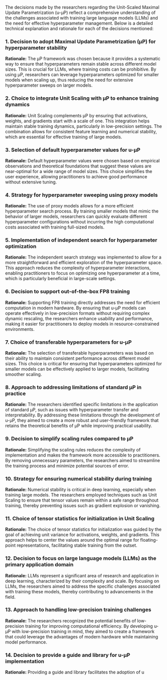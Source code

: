 The decisions made by the researchers regarding the Unit-Scaled Maximal Update Parametrization (u-µP) reflect a comprehensive understanding of the challenges associated with training large language models (LLMs) and the need for effective hyperparameter management. Below is a detailed technical explanation and rationale for each of the decisions mentioned:

### 1. Decision to adopt Maximal Update Parametrization (µP) for hyperparameter stability
**Rationale:** The µP framework was chosen because it provides a systematic way to ensure that hyperparameters remain stable across different model sizes. This is crucial for LLMs, where training costs can be prohibitive. By using µP, researchers can leverage hyperparameters optimized for smaller models when scaling up, thus reducing the need for extensive hyperparameter sweeps on larger models.

### 2. Choice to integrate Unit Scaling with µP to enhance training dynamics
**Rationale:** Unit Scaling complements µP by ensuring that activations, weights, and gradients start with a scale of one. This integration helps maintain stable training dynamics, particularly in low-precision settings. The combination allows for consistent feature learning and numerical stability, which are essential for effective training of large models.

### 3. Selection of default hyperparameter values for u-µP
**Rationale:** Default hyperparameter values were chosen based on empirical observations and theoretical foundations that suggest these values are near-optimal for a wide range of model sizes. This choice simplifies the user experience, allowing practitioners to achieve good performance without extensive tuning.

### 4. Strategy for hyperparameter sweeping using proxy models
**Rationale:** The use of proxy models allows for a more efficient hyperparameter search process. By training smaller models that mimic the behavior of larger models, researchers can quickly evaluate different hyperparameter configurations without incurring the high computational costs associated with training full-sized models.

### 5. Implementation of independent search for hyperparameter optimization
**Rationale:** The independent search strategy was implemented to allow for a more straightforward and efficient exploration of the hyperparameter space. This approach reduces the complexity of hyperparameter interactions, enabling practitioners to focus on optimizing one hyperparameter at a time, which is particularly beneficial in large-scale settings.

### 6. Decision to support out-of-the-box FP8 training
**Rationale:** Supporting FP8 training directly addresses the need for efficient computation in modern hardware. By ensuring that u-µP models can operate effectively in low-precision formats without requiring complex dynamic rescaling, the researchers enhance usability and performance, making it easier for practitioners to deploy models in resource-constrained environments.

### 7. Choice of transferable hyperparameters for u-µP
**Rationale:** The selection of transferable hyperparameters was based on their ability to maintain consistent performance across different model sizes. This choice is critical for ensuring that hyperparameters optimized for smaller models can be effectively applied to larger models, facilitating smoother scaling.

### 8. Approach to addressing limitations of standard µP in practice
**Rationale:** The researchers identified specific limitations in the application of standard µP, such as issues with hyperparameter transfer and interpretability. By addressing these limitations through the development of u-µP, they aimed to create a more robust and user-friendly framework that retains the theoretical benefits of µP while improving practical usability.

### 9. Decision to simplify scaling rules compared to µP
**Rationale:** Simplifying the scaling rules reduces the complexity of implementation and makes the framework more accessible to practitioners. By removing unnecessary parameters, the researchers aimed to streamline the training process and minimize potential sources of error.

### 10. Strategy for ensuring numerical stability during training
**Rationale:** Numerical stability is critical in deep learning, especially when training large models. The researchers employed techniques such as Unit Scaling to ensure that tensor values remain within a safe range throughout training, thereby preventing issues such as gradient explosion or vanishing.

### 11. Choice of tensor statistics for initialization in Unit Scaling
**Rationale:** The choice of tensor statistics for initialization was guided by the goal of achieving unit variance for activations, weights, and gradients. This approach helps to center the values around the optimal range for floating-point representations, facilitating stable training from the outset.

### 12. Decision to focus on large language models (LLMs) as the primary application domain
**Rationale:** LLMs represent a significant area of research and application in deep learning, characterized by their complexity and scale. By focusing on LLMs, the researchers aimed to address the specific challenges associated with training these models, thereby contributing to advancements in the field.

### 13. Approach to handling low-precision training challenges
**Rationale:** The researchers recognized the potential benefits of low-precision training for improving computational efficiency. By developing u-µP with low-precision training in mind, they aimed to create a framework that could leverage the advantages of modern hardware while maintaining model performance.

### 14. Decision to provide a guide and library for u-µP implementation
**Rationale:** Providing a guide and library facilitates the adoption of u